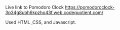 Live link to Pomodoro Clock
https://pomodoroclock-3p34g8ubh6kpzho43f.web.codequotient.com/

Used HTML ,CSS, and Javascript.